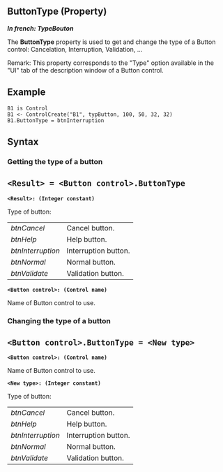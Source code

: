 
## ButtonType (Property)

***In french: TypeBouton***
	



<a name="XUse"></a>
<a name="Use"></a>
<a name="description"></a>
The **ButtonType** property is used to get and change the type of a Button control: Cancelation, Interruption, Validation, ...

Remark: This property corresponds to the "Type" option available in the "UI" tab of the description window of a Button control. 
<a name="Example1"></a>
<a name="sample_code"></a>

## Example


```wl
B1 is Control
B1 <- ControlCreate("B1", typButton, 100, 50, 32, 32)
B1.ButtonType = btnInterruption
```

<a name="XSYNTAX"></a>

## Syntax
<a name="SYNTAX1"></a>

### Getting the type of a button

`<Result> = <Button control>.ButtonType`
---

**`<Result>: (Integer constant)`**

Type of button: 


|   |   |
| --- | --- |
| *btnCancel* | Cancel button. |
| *btnHelp* | Help button. |
| *btnInterruption* | Interruption button. |
| *btnNormal* | Normal button. |
| *btnValidate* | Validation button. |



**`<Button control>: (Control name)`**

Name of Button control to use. 


<a name="SYNTAX2"></a>

### Changing the type of a button

`<Button control>.ButtonType = <New type>`
---

**`<Button control>: (Control name)`**

Name of Button control to use. 

**`<New type>: (Integer constant)`**

Type of button: 


|   |   |
| --- | --- |
| *btnCancel* | Cancel button. |
| *btnHelp* | Help button. |
| *btnInterruption* | Interruption button. |
| *btnNormal* | Normal button. |
| *btnValidate* | Validation button. |






